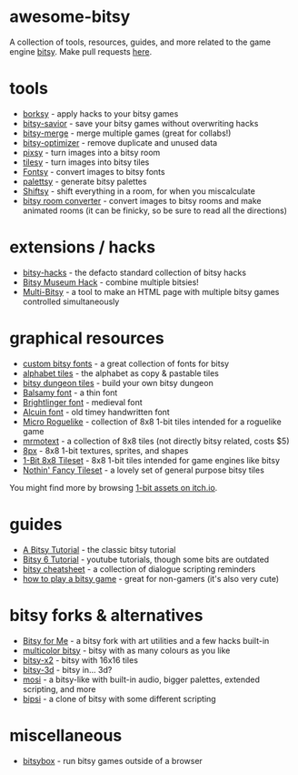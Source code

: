 # awesome-bitsy
A collection of tools, resources, guides, and more related to the game engine [bitsy](http://www.bitsy.org/). Make pull requests [here](https://github.com/LJNIC/awesome-bitsy/).

# tools
* [borksy](https://ayolland.itch.io/borksy) - apply hacks to your bitsy games
* [bitsy-savior](https://aloelazoe.itch.io/bitsy-savior) - save your bitsy games without overwriting hacks
* [bitsy-merge](https://seansleblanc.itch.io/bitsy-merge) - merge multiple games (great for collabs!)
* [bitsy-optimizer](https://seansleblanc.itch.io/bitsy-optimizer) - remove duplicate and unused data
* [pixsy](https://ruin.itch.io/pixsy) - turn images into a bitsy room
* [tilesy](https://ruin.itch.io/tilesy) - turn images into bitsy tiles
* [Fontsy](https://seansleblanc.itch.io/fontsy) - convert images to bitsy fonts
* [palettsy](https://zenzoa.itch.io/palettsy) - generate bitsy palettes
* [Shiftsy](https://brandonmakesthings.itch.io/shiftsy) - shift everything in a room, for when you miscalculate
* [bitsy room converter](https://hideous-cave-goblin.itch.io/room) - convert images to bitsy rooms and make animated rooms (it can be finicky, so be sure to read all the directions)

# extensions / hacks
* [bitsy-hacks](https://seleb.github.io/bitsy-hacks/) - the defacto standard collection of bitsy hacks
* [Bitsy Museum Hack](https://erikaverkaaik.itch.io/bitsy-museum-hack) - combine multiple bitsies!
* [Multi-Bitsy](https://switch-b.itch.io/multi-bitsy) - a tool to make an HTML page with multiple bitsy games controlled simultaneously

# graphical resources
* [custom bitsy fonts](https://miniwoolf.itch.io/custom-bitsy-fonts) - a great collection of fonts for bitsy
* [alphabet tiles](https://pastebin.com/evJzQiYj) - the alphabet as copy & pastable tiles
* [bitsy dungeon tiles](https://enui.itch.io/bitsy-dungeon-tiles) - build your own bitsy dungeon
* [Balsamy font](https://ayolland.itch.io/balsamy) - a thin font
* [Brightlinger font](https://ayolland.itch.io/brightlinger) - medieval font
* [Alcuin font](https://aliivibrio.itch.io/alcuin-bitsy-font) - old timey handwritten font
* [Micro Roguelike](https://kenney.nl/assets/micro-roguelike) - collection of 8x8 1-bit tiles intended for a roguelike game
* [mrmotext](https://mrmotarius.itch.io/mrmotext) - a collection of 8x8 tiles (not directly bitsy related, costs $5)
* [8px](https://vectorpixelstar.itch.io/8px) - 8x8 1-bit textures, sprites, and shapes
* [1-Bit 8x8 Tileset](https://teaceratops.itch.io/1-bit-tileset) - 8x8 1-bit tiles intended for game engines like bitsy
* [Nothin' Fancy Tileset](https://w.itch.io/nothin-fancy) - a lovely set of general purpose bitsy tiles


You might find more by browsing [1-bit assets on itch.io](https://itch.io/game-assets/tag-1-bit).


# guides
* [A Bitsy Tutorial](http://www.shimmerwitch.space/bitsyTutorial) - the classic bitsy tutorial
* [Bitsy 6 Tutorial](https://www.youtube.com/playlist?list=PLlXuD3kyVEr5sF4iM2CszNt-fSVZDqxUm) - youtube tutorials, though some bits are outdated
* [bitsy cheatsheet](https://brandonmakesthings.itch.io/bitsy-cheatsheet) - a collection of dialogue scripting reminders
* [how to play a bitsy game](https://miniwoolf.itch.io/how-to-play-a-bitsy-game) - great for non-gamers (it's also very cute)

# bitsy forks & alternatives
* [Bitsy for Me](https://miniwoolf.github.io/bitsy-for-me/editor/index.html) - a bitsy fork with art utilities and a few hacks built-in
* [multicolor bitsy](https://aurysystem.itch.io/multicolorbisty) - bitsy with as many colours as you like
* [bitsy-x2](https://vonbednar.itch.io/bitsy-x2) - bitsy with 16x16 tiles
* [bitsy-3d](https://aloelazoe.itch.io/bitsy-3d) - bitsy in... 3d?
* [mosi](https://zenzoa.itch.io/mosi) - a bitsy-like with built-in audio, bigger palettes, extended scripting, and more
* [bipsi](https://kool.tools/bipsi/) - a clone of bitsy with some different scripting

# miscellaneous
* [bitsybox](https://ledoux.itch.io/bitsybox) - run bitsy games outside of a browser
